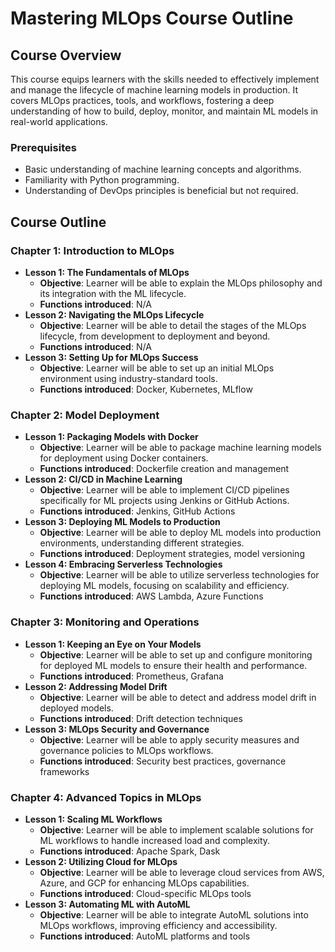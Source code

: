 # Mastering MLOps Course Outline

## Course Overview
This course equips learners with the skills needed to effectively implement and manage the lifecycle of machine learning models in production. It covers MLOps practices, tools, and workflows, fostering a deep understanding of how to build, deploy, monitor, and maintain ML models in real-world applications.

### Prerequisites
- Basic understanding of machine learning concepts and algorithms.
- Familiarity with Python programming.
- Understanding of DevOps principles is beneficial but not required.

## Course Outline

### Chapter 1: Introduction to MLOps
- **Lesson 1: The Fundamentals of MLOps**
  - **Objective**: Learner will be able to explain the MLOps philosophy and its integration with the ML lifecycle.
  - **Functions introduced**: N/A
- **Lesson 2: Navigating the MLOps Lifecycle**
  - **Objective**: Learner will be able to detail the stages of the MLOps lifecycle, from development to deployment and beyond.
  - **Functions introduced**: N/A
- **Lesson 3: Setting Up for MLOps Success**
  - **Objective**: Learner will be able to set up an initial MLOps environment using industry-standard tools.
  - **Functions introduced**: Docker, Kubernetes, MLflow

### Chapter 2: Model Deployment
- **Lesson 1: Packaging Models with Docker**
  - **Objective**: Learner will be able to package machine learning models for deployment using Docker containers.
  - **Functions introduced**: Dockerfile creation and management
- **Lesson 2: CI/CD in Machine Learning**
  - **Objective**: Learner will be able to implement CI/CD pipelines specifically for ML projects using Jenkins or GitHub Actions.
  - **Functions introduced**: Jenkins, GitHub Actions
- **Lesson 3: Deploying ML Models to Production**
  - **Objective**: Learner will be able to deploy ML models into production environments, understanding different strategies.
  - **Functions introduced**: Deployment strategies, model versioning
- **Lesson 4: Embracing Serverless Technologies**
  - **Objective**: Learner will be able to utilize serverless technologies for deploying ML models, focusing on scalability and efficiency.
  - **Functions introduced**: AWS Lambda, Azure Functions

### Chapter 3: Monitoring and Operations
- **Lesson 1: Keeping an Eye on Your Models**
  - **Objective**: Learner will be able to set up and configure monitoring for deployed ML models to ensure their health and performance.
  - **Functions introduced**: Prometheus, Grafana
- **Lesson 2: Addressing Model Drift**
  - **Objective**: Learner will be able to detect and address model drift in deployed models.
  - **Functions introduced**: Drift detection techniques
- **Lesson 3: MLOps Security and Governance**
  - **Objective**: Learner will be able to apply security measures and governance policies to MLOps workflows.
  - **Functions introduced**: Security best practices, governance frameworks

### Chapter 4: Advanced Topics in MLOps
- **Lesson 1: Scaling ML Workflows**
  - **Objective**: Learner will be able to implement scalable solutions for ML workflows to handle increased load and complexity.
  - **Functions introduced**: Apache Spark, Dask
- **Lesson 2: Utilizing Cloud for MLOps**
  - **Objective**: Learner will be able to leverage cloud services from AWS, Azure, and GCP for enhancing MLOps capabilities.
  - **Functions introduced**: Cloud-specific MLOps tools
- **Lesson 3: Automating ML with AutoML**
  - **Objective**: Learner will be able to integrate AutoML solutions into MLOps workflows, improving efficiency and accessibility.
  - **Functions introduced**: AutoML platforms and tools